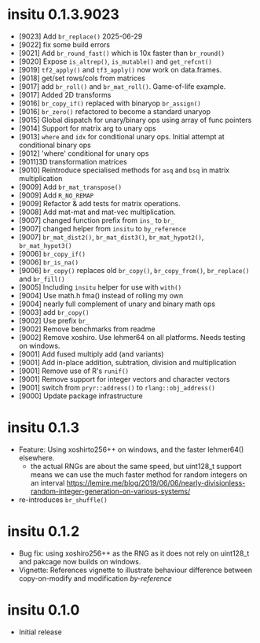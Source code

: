 
# insitu 0.1.3.9023

* [9023] Add `br_replace()`  2025-06-29
* [9022] fix some build errors
* [9021] Add `br_round_fast()` which is 10x faster than `br_round()`
* [9020] Expose `is_altrep()`, `is_mutable()` and `get_refcnt()`
* [9019] `tf2_apply()` and `tf3_apply()` now work on data.frames.
* [9018] get/set rows/cols from matrices
* [9017] add `br_roll()` and `br_mat_roll()`. Game-of-life example.
* [9017] Added 2D transforms
* [9016] `br_copy_if()` replaced with binaryop `br_assign()`
* [9016] `br_zero()` refactored to become a standard unaryop
* [9015] Global dispatch for unary/binary ops using array of func pointers
* [9014] Support for matrix arg to unary ops
* [9013] `where` and `idx` for conditional unary ops. Initial attempt at
         conditional binary ops
* [9012] 'where' conditional for unary ops
* [9011]3D transformation matrices
* [9010] Reintroduce specialised methods for `asq` and `bsq` in matrix multiplication
* [9009] Add `br_mat_transpose()`
* [9009] Add `R_NO_REMAP`
* [9009] Refactor & add tests for matrix operations.
* [9008] Add mat-mat and mat-vec multiplication.
* [9007] changed function prefix from `ins_` to `br_`
* [9007] changed helper from `insitu` to `by_reference`
* [9007] `br_mat_dist2()`, `br_mat_dist3()`, `br_mat_hypot2()`, `br_mat_hypot3()`
* [9006] `br_copy_if()`
* [9006] `br_is_na()`
* [9006] `br_copy()` replaces old `br_copy()`, `br_copy_from()`, 
         `br_replace()` and `br_fill()`
* [9005] Including `insitu` helper for use with `with()`
* [9004] Use math.h fma() instead of rolling my own
* [9004] nearly full complement of unary and binary math ops
* [9003] add `br_copy()`
* [9002] Use prefix `br_`
* [9002] Remove benchmarks from readme
* [9002] Remove xoshiro. Use lehmer64 on all platforms. Needs testing 
         on windows.
* [9001] Add fused multiply add (and variants)
* [9001] Add in-place addition, subtration, division and multiplication
* [9001] Remove use of R's `runif()`
* [9001] Remove support for integer vectors and character vectors
* [9001] switch from `pryr::address()` to `rlang::obj_address()`
* [9000] Update package infrastructure

# insitu 0.1.3

* Feature: Using xoshirto256++ on windows, and the faster lehmer64() elsewhere.
    * the actual RNGs are about the same speed, but uint128_t support means
    we can use the much faster method for random integers on an interval
    https://lemire.me/blog/2019/06/06/nearly-divisionless-random-integer-generation-on-various-systems/
* re-introduces `br_shuffle()`

# insitu 0.1.2

* Bug fix: using xoshiro256++ as the RNG as it does not rely on uint128_t and 
  pakcage now builds on windows.
* Vignette: References vignette to illustrate behaviour difference between copy-on-modify
  and modification *by-reference*

# insitu 0.1.0

* Initial release
